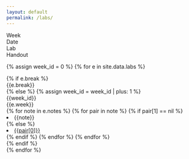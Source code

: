 ```yaml
---
layout: default
permalink: /labs/
---
```


<div class="week hrow">
    <div class="week_id">Week</div>
    <div class="date">Date</div>
	<div class="topic">Lab</div>
    <div class="notes">Handout</div>
</div>

{% assign week_id = 0 %}
{% for e in site.data.labs %}
<div class="week {% cycle "odd", "even" %}">
    {% if e.break %}
    <div class="week_id"></div>
    <div class="date"></div>
	<div class="topic">{{e.break}}</div>
    {% else %}
    {% assign week_id = week_id | plus: 1 %}
    <div class="week_id">{{week_id}}</div>
    <div class="date"></div>
	<div class="topic">{{e.week}}</div>
    <div class="notes">
        {% for note in e.notes %}
            {% for pair in note %}
                {% if pair[1] == nil %}
                    <li>{{note}}</li>
                {% else %}
                    <li><a href="{{pair[1]}}">{{pair[0]}}</a></li>
                {% endif %}
            {% endfor %}
		{% endfor %}
    </div>
    {% endif %}
</div>
{% endfor %}

<script type="text/javascript">
   make_schedule({{site.data.settings.first}},7,0);
</script>
   


